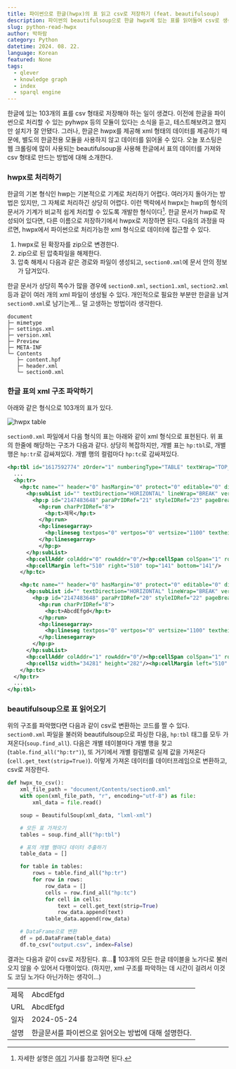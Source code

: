 ```yaml
---
title: 파이썬으로 한글(hwpx)의 표 읽고 csv로 저장하기 (feat. beautifulsoup)
description: 파이썬의 beautifulsoup으로 한글 hwpx에 있는 표를 읽어들여 csv로 생성하는 방법을 소개한다.
slug: python-read-hwpx
author: 박하람
category: Python
datetime: 2024. 08. 22.
language: Korean
featured: None
tags:
  - qlever
  - knowledge graph
  - index
  - sparql engine
---
```


한글에 있는 103개의 표를 csv 형태로 저장해야 하는 일이 생겼다. 이전에 한글을 파이썬으로 처리할 수 있는 pyhwpx 등의 모듈이 있다는 소식을 듣고, 테스트해보려고 했지만 설치가 잘 안됐다. 그러나, 한글은 hwpx를 제공해 xml 형태의 데이터를 제공하기 때문에, 별도의 한글전용 모듈을 사용하지 않고 데이터를 읽어올 수 있다. 오늘 포스팅은 웹 크롤링에 많이 사용되는 beautifulsoup을 사용해 한글에서 표의 데이터를 가져와 csv 형태로 만드는 방법에 대해 소개한다.

### hwpx로 처리하기

한글의 기본 형식인 hwp는 기본적으로 기계로 처리하기 어렵다. 여러가지 돌아가는 방법은 있지만, 그 자체로 처리하긴 상당히 어렵다. 이런 맥락에서 hwpx는 hwp의 형식의 문서가 기계가 비교적 쉽게 처리할 수 있도록 개발한 형식이다[^1]. 한글 문서가 hwp로 작성되어 있다면, 다른 이름으로 저장하기에서 hwpx로 저장하면 된다. 다음의 과정을 따르면, hwpx에서 파이썬으로 처리가능한 xml 형식으로 데이터에 접근할 수 있다.

1. hwpx로 된 확장자를 zip으로 변경한다.
2. zip으로 된 압축파일을 해제한다.
3. 압축 해제시 다음과 같은 경로와 파일이 생성되고, `section0.xml`에 문서 안의 정보가 담겨있다.

한글 문서가 상당히 쪽수가 많을 경우에 `section0.xml`, `section1.xml`, `section2.xml` 등과 같이 여러 개의 xml 파일이 생성될 수 있다. 개인적으로 필요한 부분만 한글을 남겨 `section0.xml`로 남기는게... 덜 고생하는 방법이라 생각한다.

```
document
├─ mimetype
├─ settings.xml
├─ version.xml
├─ Preview
├─ META-INF
└─ Contents
   ├─ content.hpf
   ├─ header.xml
   └─ section0.xml
```

### 한글 표의 xml 구조 파악하기

아래와 같은 형식으로 103개의 표가 있다.

![hwpx table](/python-read-hwpx/hwpx_table.png)

`section0.xml` 파일에서 다음 형식의 표는 아래와 같이 xml 형식으로 표현된다. 위 표의 한줄에 해당하는 구조가 다음과 같다. 상당히 복잡하지만, 개별 표는 `hp:tbl`로, 개별 행은 `hp:tr`로 감싸져있다. 개별 행의 컬럼마다 `hp:tc`로 감싸져있다.

```xml
<hp:tbl id="1617592774" zOrder="1" numberingType="TABLE" textWrap="TOP_AND_BOTTOM" textFlow="BOTH_SIDES" lock="0" dropcapstyle="None" pageBreak="CELL" repeatHeader="1" rowCnt="4" colCnt="2" cellSpacing="0" borderFillIDRef="5" noAdjust="0">
  ...
  <hp:tr>
    <hp:tc name="" header="0" hasMargin="0" protect="0" editable="0" dirty="0" borderFillIDRef="5">
      <hp:subList id="" textDirection="HORIZONTAL" lineWrap="BREAK" vertAlign="CENTER" linkListIDRef="0" linkListNextIDRef="0" textWidth="0" textHeight="0" hasTextRef="0" hasNumRef="0">
        <hp:p id="2147483648" paraPrIDRef="21" styleIDRef="23" pageBreak="0" columnBreak="0" merged="0">
          <hp:run charPrIDRef="8">
            <hp:t>제목</hp:t>
          </hp:run>
          <hp:linesegarray>
            <hp:lineseg textpos="0" vertpos="0" vertsize="1100" textheight="1100" baseline="935" spacing="660" horzpos="0" horzsize="9488" flags="393216"/>
          </hp:linesegarray>
          </hp:p>
      </hp:subList>
      <hp:cellAddr colAddr="0" rowAddr="0"/><hp:cellSpan colSpan="1" rowSpan="1"/><hp:cellSz width="10509" height="282"/>
      <hp:cellMargin left="510" right="510" top="141" bottom="141"/>
    </hp:tc>

    <hp:tc name="" header="0" hasMargin="0" protect="0" editable="0" dirty="0" borderFillIDRef="5">
      <hp:subList id="" textDirection="HORIZONTAL" lineWrap="BREAK" vertAlign="CENTER" linkListIDRef="0" linkListNextIDRef="0" textWidth="0" textHeight="0" hasTextRef="0" hasNumRef="0">
        <hp:p id="2147483648" paraPrIDRef="20" styleIDRef="22" pageBreak="0" columnBreak="0" merged="0">
          <hp:run charPrIDRef="8">
            <hp:t>AbcdEfgd</hp:t>
          </hp:run>
          <hp:linesegarray>
            <hp:lineseg textpos="0" vertpos="0" vertsize="1100" textheight="1100" baseline="935" spacing="660" horzpos="0" horzsize="33260" flags="393216"/>
          </hp:linesegarray>
        </hp:p>
      </hp:subList>
      <hp:cellAddr colAddr="1" rowAddr="0"/><hp:cellSpan colSpan="1" rowSpan="1"/>
      <hp:cellSz width="34281" height="282"/><hp:cellMargin left="510" right="510" top="141" bottom="141"/>
    </hp:tc>
  </hp:tr>
  ...
</hp:tbl>
```

### beautifulsoup으로 표 읽어오기

위의 구조를 파악했다면 다음과 같이 csv로 변환하는 코드를 짤 수 있다. `section0.xml` 파일을 불러와 beautifulsoup으로 파싱한 다음, `hp:tbl` 태그를 모두 가져온다(`soup.find_all`). 다음은 개별 테이블마다 개별 행을 찾고(`table.find_all("hp:tr")`), 또 거기에서 개별 컬럼별로 실제 값을 가져온다(`cell.get_text(strip=True)`). 이렇게 가져온 데이터를 데이터프레임으로 변환하고, csv로 저장한다.

```py
def hwpx_to_csv():
    xml_file_path = "document/Contents/section0.xml"
    with open(xml_file_path, "r", encoding="utf-8") as file:
        xml_data = file.read()

    soup = BeautifulSoup(xml_data, "lxml-xml")

    # 모든 표 가져오기
    tables = soup.find_all("hp:tbl")

    # 표의 개별 행마다 데이터 추출하기
    table_data = []

    for table in tables:
        rows = table.find_all("hp:tr")
        for row in rows:
            row_data = []
            cells = row.find_all("hp:tc")
            for cell in cells:
                text = cell.get_text(strip=True)
                row_data.append(text)
            table_data.append(row_data)

    # DataFrame으로 변환
    df = pd.DataFrame(table_data)
    df.to_csv("output.csv", index=False)
```

결과는 다음과 같이 csv로 저장된다. 휴...🥲 103개의 모든 한글 테이블을 노가다로 불러오지 않을 수 있어서 다행이었다. (하지만, xml 구조를 파악하는 데 시간이 걸려서 이것도 코딩 노가다 아닌가하는 생각이...)

|      |                                                      |
| ---- | ---------------------------------------------------- |
| 제목 | AbcdEfgd                                             |
| URL  | AbcdEfgd                                             |
| 일자 | 2024-05-24                                           |
| 설명 | 한글문서를 파이썬으로 읽어오는 방법에 대해 설명한다. |

[^1]: 자세한 설명은 [여기](https://www.ajunews.com/view/20210427190629821) 기사를 참고하면 된다.
